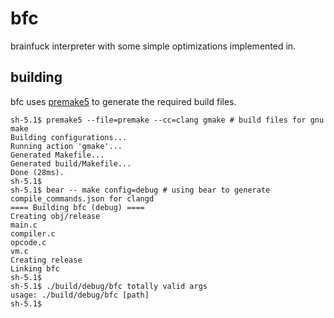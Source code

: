 # bfc

brainfuck interpreter with some simple optimizations implemented in.

## building

bfc uses [premake5](https://premake.github.io/) to generate the required build files.

```
sh-5.1$ premake5 --file=premake --cc=clang gmake # build files for gnu make
Building configurations...
Running action 'gmake'...
Generated Makefile...
Generated build/Makefile...
Done (28ms).
sh-5.1$
sh-5.1$ bear -- make config=debug # using bear to generate compile_commands.json for clangd
==== Building bfc (debug) ====
Creating obj/release
main.c
compiler.c
opcode.c
vm.c
Creating release
Linking bfc
sh-5.1$
sh-5.1$ ./build/debug/bfc totally valid args
usage: ./build/debug/bfc [path]
sh-5.1$
```
